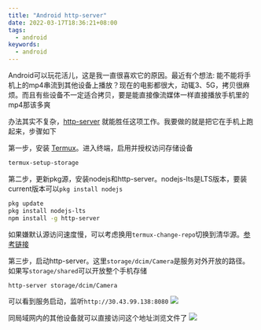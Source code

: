 ```yaml
---
title: "Android http-server"
date: 2022-03-17T18:36:21+08:00
tags:
  - android
keywords:
  - android
---
```


Android可以玩花活儿，这是我一直很喜欢它的原因。最近有个想法: 能不能将手机上的mp4串流到其他设备上播放？现在的电影都很大，动辄3、5G，拷贝很麻烦。而且有些设备不一定适合拷贝，要是能直接像流媒体一样直接播放手机里的mp4那该多爽

办法其实不复杂，[http-server](https://www.npmjs.com/package/http-server) 就能胜任这项工作。我要做的就是把它在手机上跑起来，步骤如下

第一步，安装 [Termux](https://f-droid.org/packages/com.termux/)。进入终端，启用并授权访问存储设备
```bash
termux-setup-storage
```

第二步，更新pkg源，安装nodejs和http-server。nodejs-lts是LTS版本，要装current版本可以`pkg install nodejs`
```bash
pkg update
pkg install nodejs-lts
npm install -g http-server
```

如果嫌默认源访问速度慢，可以考虑换用`termux-change-repo`切换到清华源。[参考链接](https://wiki.termux.com/wiki/Package_Management)

第三步，启动http-server。这里`storage/dcim/Camera`是服务对外开放的路径。如果写`storage/shared`可以开放整个手机存储
```bash
http-server storage/dcim/Camera
```

可以看到服务启动，监听`http://30.43.99.138:8080`
![](/img/android_httpserver/android_httpserver.png)

同局域网内的其他设备就可以直接访问这个地址浏览文件了
![](/img/android_httpserver/android_httpserver1.png)